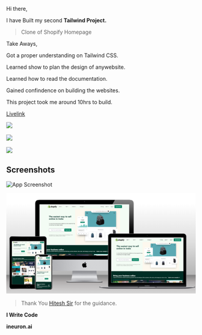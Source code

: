 Hi there,

I have Built my second **Tailwind Project.**

 
>Clone of Shopify Homepage

Take Aways,
 
Got a proper understanding on Tailwind CSS. 

Learned show to plan the design of anywebsite.

Learned how to read the documentation.

Gained confindence on building the websites. 

This project took me around 10hrs to build.



[Livelink](https://shopify-clone-vivektenali.netlify.app/)




![](https://img.shields.io/badge/Time%20taken-10hrs-green)  

![](https://img.shields.io/badge/Build%20with-HTML%2BTailwind-orange)

![](https://img.shields.io/badge/Built%20by-Vivek%20Tenali-blue)


## Screenshots

![App Screenshot](./Assets/screencapture-shopify-clone-vivektenali-netlify-app-2022-08-24-00_10_40.png)

![Mockup](./Assets/mockupimage.png)

> Thank You  [Hitesh Sir](https://hiteshchoudhary.com/) for the guidance. 

**I Write Code**

 **ineuron.ai** 
